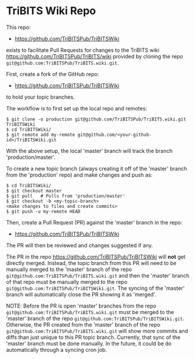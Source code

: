 # TriBITS Wiki Repo

This repo:

* https://github.com/TriBITSPub/TriBITSWiki

exists to facilitate Pull Requests for changes to the TriBITS wiki https://github.com/TriBITSPub/TriBITS/wiki provided by cloning the repo `git@github.com:TriBITSPub/TriBITS.wiki.git`.

First, create a fork of the GitHub repo:

* https://github.com/TriBITSPub/TriBITSWiki

to hold your topic branches.

The workflow is to first set up the local repo and remotes:

```
$ git clone -o production git@github.com/TriBITSPub/TriBITS.wiki.git TriBITSWiki
$ cd TriBITSWiki/
$ git remote add my-remote git@github.com/<your-github-id>/TriBITSWiki.git
```

With the above setup, the local 'master' branch will track the branch 'production/master'.

To create a new topic branch (always creating it off of the 'master' branch from the 'production' repo) and make changes and push as:

```
$ cd TriBITSWiki/
$ git checkout master
$ git pull   # Pulls from 'production/master'
$ git checkout -b <my-topic-branch>
<make changes to files and create commits>
$ git push -u my-remote HEAD
```

Then, create a Pull Request (PR) against the 'master' branch in the repo:

* https://github.com/TriBITSPub/TriBITSWiki

The PR will then be reviewed and changes suggested if any.

The PR in the repo https://github.com/TriBITSPub/TriBITSWiki will **not** get directly merged.  Instead, the topic branch from this PR will need to be manually merged to the 'master' branch of the repo `git@github.com:TriBITSPub/TriBITS.wiki.git` and then the 'master' branch of that repo must be manually merged to the repo `git@github.com:TriBITSPub/TriBITSWiki.git`.  The syncing of the 'master' branch will automatically close the PR showing it as 'merged'.

NOTE: Before the PR is open 'master' branches from the repo `git@github.com:TriBITSPub/TriBITS.wiki.git` must be merged to the 'master' branch of the repo `git@github.com:TriBITSPub/TriBITSWiki.git`.  Otherwise, the PR created from the 'master' branch of the repo `git@github.com:TriBITSPub/TriBITS.wiki.git` will show more commits and diffs than just unique to this PR topic branch.  Currently, that sync of the 'master' branch must be done manually.  In the future, it could be do automatically through a syncing cron job.

